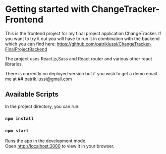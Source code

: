 # Getting started with ChangeTracker-Frontend

This is the frontend project for my final project application ChangeTracker.
If you want to try it out you will have to run it in combination with the backend which you can find here: https://github.com/patriklussi/ChangeTracker-FinalProjectBackend 

The project uses React.js,Sass and React router and various other react libraries.

There is currently no deployed version but if you wish to get a demo email me at ## patrik.lussi@gmail.com

## Available Scripts

In the project directory, you can run:
### `npm install`

### `npm start`

Runs the app in the development mode.\
Open [http://localhost:3000](http://localhost:3000) to view it in your browser.

